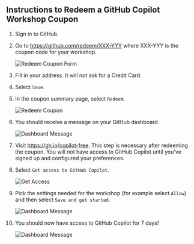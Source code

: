 ## <a name="coupon"></a>Instructions to Redeem a GitHub Copilot Workshop Coupon

1. Sign in to GitHub.

1. Go to https://github.com/redeem/XXX-YYY where XXX-YYY is the coupon code for your workshop.

    ![Redeem Coupon Form](./Images/Coupon/redeem-coupon-form.png)

1. Fill in your address. It will not ask for a Credit Card. 

1. Select `Save`.

1. In the coupon summary page, select `Redeem`.

    ![Redeem Coupon](./Images/Coupon/redeem.png)

1. You should receive a message on your GitHub dashboard.

    ![Dashboard Message](./Images/Coupon/dashboard-message.png)

1. Visit https://gh.io/copilot-free. This step is necessary after redeeming the coupon. You will not have access to GitHub Copilot until you've signed up and configured your preferences.

1. Select `Get access to GitHub Copilot`.

    ![Get Access](./Images/Coupon/get-access.png)

1. Pick the settings needed for the workshop (for example select `Allow`) and then select `Save and get started`.

    ![Dashboard Message](./Images/Coupon/select-preferences.png)

1. You should now have access to GitHub Copilot for 7 days!

    ![Dashboard Message](./Images/Coupon/success.png)
